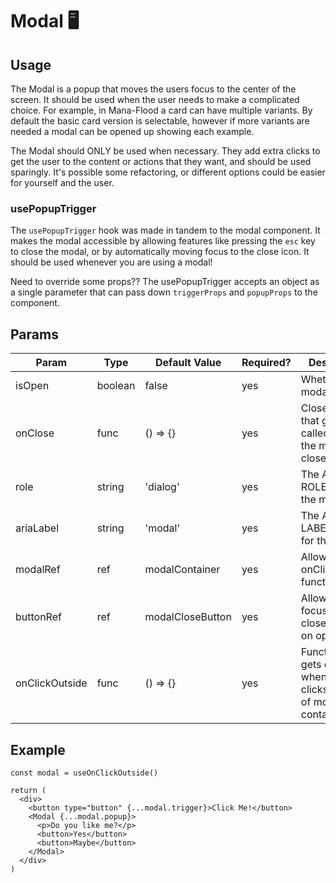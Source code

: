 # Modal 🖥️

## Usage

The Modal is a popup that moves the users focus to the center of the screen. It should be used when the user needs to make a complicated choice. For example, in Mana-Flood a card can have multiple variants. By default the basic card version is selectable, however if more variants are needed a modal can be opened up showing each example.

The Modal should ONLY be used when necessary. They add extra clicks to get the user to the content or actions that they want, and should be used sparingly. It's possible some refactoring, or different options could be easier for yourself and the user.

### usePopupTrigger

The `usePopupTrigger` hook was made in tandem to the modal component. It makes the modal accessible by allowing features like pressing the `esc` key to close the modal, or by automatically moving focus to the close icon. It should be used whenever you are using a modal!

Need to override some props?? The usePopupTrigger accepts an object as a single parameter that can pass down `triggerProps` and `popupProps` to the component.

## Params

| Param          | Type    | Default Value    | Required? | Description                                                           |
| -------------- | ------- | ---------------- | --------- | --------------------------------------------------------------------- |
| isOpen         | boolean | false            | yes       | Whether the modal is open                                             |
| onClose        | func    | () => {}         | yes       | Close function that gets called when the modal closes                 |
| role           | string  | 'dialog'         | yes       | The ARIA-ROLE used for the modal.                                     |
| ariaLabel      | string  | 'modal'          | yes       | The ARIA-LABEL used for the modal                                     |
| modalRef       | ref     | modalContainer   | yes       | Allows onClickOutside functionality                                   |
| buttonRef      | ref     | modalCloseButton | yes       | Allows auto-focusing the close button on open                         |
| onClickOutside | func    | () => {}         | yes       | Function that gets called when user clicks outside of modal container |

## Example

```react
const modal = useOnClickOutside()

return (
  <div>
    <button type="button" {...modal.trigger}>Click Me!</button>
    <Modal {...modal.popup}>
      <p>Do you like me?</p>
      <button>Yes</button>
      <button>Maybe</button>
    </Modal>
  </div>
)
```
